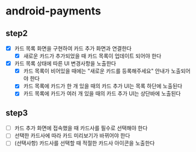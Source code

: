 # android-payments

## step2
- [x] 카드 목록 화면을 구현하여 카드 추가 화면과 연결한다
  - [x] 새로운 카드가 추가되었을 때 카드 목록이 업데이트 되어야 한다
- [x] 카드 목록 상태에 따른 UI 변경사항을 노출한다
  - [x] 카드 목록이 비어있을 때에는 "새로운 카드를 등록해주세요" 안내가 노출되어야 한다
  - [x] 카드 목록에 카드가 한 개 있을 때의 카드 추가 UI는 목록 하단에 노출된다
  - [x] 카드 목록에 카드가 여러 개 있을 때의 카드 추가 UI는 상단바에 노출된다

## step3
- [ ] 카드 추가 화면에 접속했을 때 카드사를 필수로 선택해야 한다
- [ ] 선택한 카드사에 따라 카드 미리보기가 바뀌어야 한다
- [ ] (선택사항) 카드사를 선택할 때 적절한 카드사 아이콘을 노출한다
